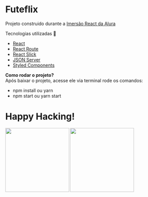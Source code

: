 <h1 align="left">Futeflix</h1>

Projeto construido durante a <a href="https://www.alura.com.br/imersao-react/" target="_blank">Imersão React da Alura</a>

Tecnologias utilizadas 🚀

- <a href="https://reactjs.org/" target="_blank">React</a>
- <a href="https://reactrouter.com/">React Route</a>
- <a href="https://react-slick.neostack.com/" target="_blank">React Slick</a>
- <a href="https://github.com/typicode/json-server" target="_blank">JSON Server</a>
- <a href="https://styled-components.com/" target="_blank">Styled Components</a>

<strong>Como rodar o projeto?</strong><br>
Após baixar o projeto, acesse ele via terminal rode os comandos:

- npm install ou yarn <br>
- npm start ou yarn start

<h1 align='left'>Happy Hacking!</h1><img align="left" width="200px" src="https://user-images.githubusercontent.com/22081873/88965749-945da280-d281-11ea-9d7c-f374e0beffce.png">
<img align="left" width="200px" src="https://camo.githubusercontent.com/9a1acc0a972036a169cfb714fb91821e9d99d350/68747470733a2f2f7777772e616c7572612e636f6d2e62722f6173736574732f696d672f696d6572736f65732f72656163742f696d657273616f2d72656163742d6c6f676f2e313539343034343134322e737667">
